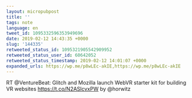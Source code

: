 ```yaml
---
layout: micropubpost
title: ''
tags: note
language: en
tweet_id: 1095332596353949696
date: 2019-02-12 14:43:35 +0000
slug: '144335'
retweeted_status_id: 1095321905542909952
retweeted_status_user_id: 60642052
retweeted_status_timestamp: 2019-02-12 14:01:07 +0000
expanded_urls: https://wp.me/p8wLEc-akIE,https://wp.me/p8wLEc-akIE
---
```

RT @VentureBeat: Glitch and Mozilla launch WebVR starter kit for building VR websites https://t.co/N2ASlcvxPW by @horwitz
